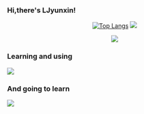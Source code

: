  ### Hi,there's LJyunxin!
<!--
![Anurag's GitHub stats](https://github-readme-stats.vercel.app/api?username=ljyunxin&count_private=true&show_icons=true&theme=react) 
-->  

</div>  
<div align="center">  

[![Top Langs](https://github-readme-stats.vercel.app/api/top-langs/?username=ljyunxin&layout=compact&theme=react&&count_private=true)](https://github.com/anuraghazra/github-readme-stats)
![](http://github-profile-summary-cards.vercel.app/api/cards/stats?username=ljyunxin&count_private=true&theme=react)

![](http://github-profile-summary-cards.vercel.app/api/cards/profile-details?username=LJyunxin&theme=react)
</div>  

### Learning and using
<div><p align="">
  <img src="https://skillicons.dev/icons?i=git,html,css,js,go,docker,mysql&theme=dark" />
</p></div>  


### And going to learn
<div><p align="">
  <img src="https://skillicons.dev/icons?i=java,python,cpp,nginx,wordpress,react,redis,kubernetes&theme=dark"/>
</p></div>  



